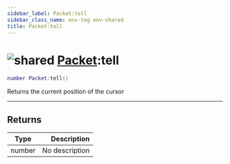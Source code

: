 ```yaml
---
sidebar_label: Packet:tell
sidebar_class_name: env-tag env-shared
title: Packet:tell
---
```


# <img src='/img/wiki/shared.png' alt='shared' data-tag='env-tag' /> [Packet](../packet/README.md):tell

```lua
number Packet:tell()
```

Returns the current position of the cursor<br/>

-----------------
## Returns

| Type   | Description |
| ------ | ----------: |
| number | No description |
